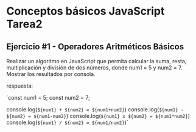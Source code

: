 # Conceptos básicos JavaScript Tarea2

## Ejercicio #1 - Operadores Aritméticos Básicos

Realizar un algoritmo en JavaScript que permita calcular la suma, resta, multiplicación y división de dos números, donde num1 = 5 y num2 = 7. Mostrar los resultados por consola.

respuesta:

`const num1 = 5;
 const num2 = 7;

 console.log(`${num1} + ${num2} = ${num1+num2}`)
 console.log(`${num1} - ${num2} = ${num1-num2}`)
 console.log(`${num1} x ${num2} = ${num1*num2}`)
 console.log(`${num1} / ${num2} = ${num1/num2}`)`
